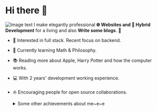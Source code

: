 # Hi there 👋

![Image text](https://github.com/halfrost/halfrost/raw/master/icons/header_.png)
I make elegantly professional **🌐 Websites and  📱 Hybrid Development** for a living and also **Write some blogs**. 🌈    

* 🧐   Interested in full stack. Recent focus on backend.
* 🌱   Currently learning Math & Philosophy.
* 📚   Reading more about Apple, Harry Potter and how the computer works.
* 💻   With 2 years' development working experience.
* ⛵   Encouraging people for open source collaborations.

  <details>
    <summary>Some other achievements about me~e~e</summary>
  
    <p>- 🔭 I’m currently working on ...</p>
    <p>- 🌱 I’m currently learning ...</p>
    <p>- 👯 I’m looking to collaborate on ...</p>
    <p>- 🤔 I’m looking for help with ...</p>
  </details>
  
<!--
**bbcvc/bbcvc** is a ✨ _special_ ✨ repository because its `README.md` (this file) appears on your GitHub profile.


Here are some ideas to get you started:

- 🔭 I’m currently working on ...
- 🌱 I’m currently learning ...
- 👯 I’m looking to collaborate on ...
- 🤔 I’m looking for help with ...
- 💬 Ask me about ...
- 📫 How to reach me: ...
- 😄 Pronouns: ...
- ⚡ Fun fact: ...
-->
